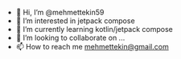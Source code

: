 - 👋 Hi, I’m @mehmettekin59
- 👀 I’m interested in jetpack compose
- 🌱 I’m currently learning kotlin/jetpack compose
- 💞️ I’m looking to collaborate on ...
- 📫 How to reach me mehmettekin@gmail.com

<!---
mehmettekin59/mehmettekin59 is a ✨ special ✨ repository because its `README.md` (this file) appears on your GitHub profile.
You can click the Preview link to take a look at your changes.
--->
